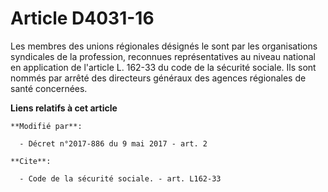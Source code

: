 # Article D4031-16

Les membres des unions régionales désignés le sont par les organisations syndicales de la profession, reconnues
représentatives au niveau national en application de l'article L. 162-33 du code de la sécurité sociale. Ils sont nommés par
arrêté des directeurs généraux des agences régionales de santé concernées.

**Liens relatifs à cet article**

	**Modifié par**:

	  - Décret n°2017-886 du 9 mai 2017 - art. 2

	**Cite**:

	  - Code de la sécurité sociale. - art. L162-33
